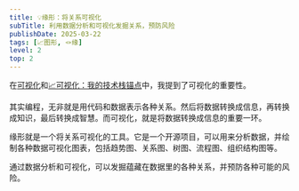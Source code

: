 ```yaml
---
title: 💡缘形：将关系可视化
subTitle: 利用数据分析和可视化发掘关系，预防风险
publishDate: 2025-03-22
tags: [📈图形, 🪢缘]
level: 2
top: 2
---
```


在[可视化](/posts/20240707-visualization)和[📈可视化：我的技术栈锚点](/posts/20250309-vis-as-tech-anchor)中，我提到了可视化的重要性。

其实编程，无非就是用代码和数据表示各种关系。然后将数据转换成信息，再转换成知识，最后转换成智慧。而可视化，就是将数据转换成信息的重要一环。

缘形就是一个将关系可视化的工具。它是一个开源项目，可以用来分析数据，并绘制各种数据可视化图表，包括趋势图、关系图、树图、流程图、组织结构图等。

通过数据分析和可视化，可以发掘蕴藏在数据里的各种关系，并预防各种可能的风险。
